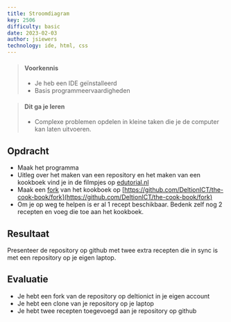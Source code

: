 ```yaml
---
title: Stroomdiagram
key: 2506
difficulty: basic
date: 2023-02-03
author: jsiewers
technology: ide, html, css
---
```



> #### Voorkennis
> * Je heb een IDE geïnstalleerd
> * Basis programmeervaardigheden

> #### Dit ga je leren
> * Complexe problemen opdelen in kleine taken die je de computer kan laten uitvoeren.

## Opdracht
* Maak het programma
* Uitleg over het maken van een repository en het maken van een kookboek vind je in de filmpjes op [edutorial.nl](https://www.edutorial.nl/git/introductie/)
* Maak een [fork](https://docs.github.com/en/pull-requests/collaborating-with-pull-requests/working-with-forks/about-forks) van het kookboek op [https://github.com/DeltionICT/the-cook-book/fork](https://github.com/DeltionICT/the-cook-book/fork)
* Om je op weg te helpen is er al 1 recept beschikbaar. Bedenk zelf nog 2 recepten en voeg die toe aan het kookboek.

## Resultaat
Presenteer de repository op github met twee extra recepten die in sync is met een repository op je eigen laptop.

## Evaluatie
* Je hebt een fork van de repository op deltionict in je eigen account
* Je hebt een  clone van je repository op je laptop
* Je hebt twee recepten toegevoegd aan je repository op github
